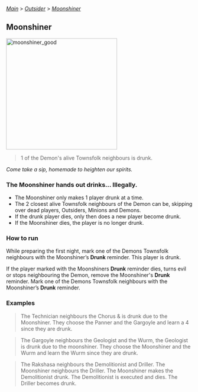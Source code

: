 [*Main*](https://github.com/PowerofMoll/Mining-Timing---A-fancreation-to-Blood-on-the-Clocktower/blob/main) > [_Outsider_](https://github.com/PowerofMoll/Mining-Timing---A-fancreation-to-Blood-on-the-Clocktower/blob/main/Outsider/README.md) > [_Moonshiner_](https://github.com/PowerofMoll/Mining-Timing---A-fancreation-to-Blood-on-the-Clocktower/blob/main/Outsider/Moonshiner/README.md)

## Moonshiner
<img src="https://github.com/user-attachments/assets/772aba6f-9074-497a-b405-a367736c5181" alt="moonshiner_good" width="300" height="300">

> 1 of the Demon's alive Townsfolk neighbours is drunk.

*Come take a sip, homemade to heighten our spirits.*

### **The Moonshiner hands out drinks... Illegally.**
- The Moonshiner only makes 1 player drunk at a time.
- The 2 closest alive Townsfolk neighbours of the Demon can be, skipping over dead players, Outsiders, Minions and Demons.
- If the drunk player dies, only then does a new player become drunk.
- If the Moonshiner dies, the player is no longer drunk.

### How to run
While preparing the first night, mark one of the Demons Townsfolk neighbours with the Moonshiner’s **Drunk** reminder. This player is drunk.

If the player marked with the Moonshiners **Drunk** reminder dies, turns evil or stops neighbouring the Demon, remove the Moonshiner's **Drunk** reminder. Mark one of the Demons Townsfolk neighbours with the Moonshiner’s **Drunk** reminder.

### Examples
> The Technician neighbours the Chorus & is drunk due to the Moonshiner. They choose the Panner and the Gargoyle and learn a 4 since they are drunk.

> The Gargoyle neighbours the Geologist and the Wurm, the Geologist is drunk due to the moonshiner. They choose the Moonshiner and the Wurm and learn the Wurm since they are drunk.

> The Rakshasa neighbours the Demolitionist and Driller. The Moonshiner neighbours the Driller. The Moonshiner makes the Demolitionist drunk. The Demolitionist is executed and dies. The Driller becomes drunk. 
